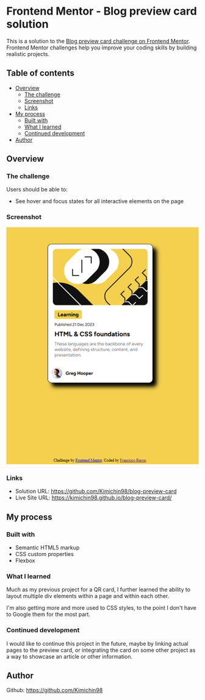 # Frontend Mentor - Blog preview card solution

This is a solution to the [Blog preview card challenge on Frontend Mentor](https://www.frontendmentor.io/challenges/blog-preview-card-ckPaj01IcS). Frontend Mentor challenges help you improve your coding skills by building realistic projects. 

## Table of contents

- [Overview](#overview)
  - [The challenge](#the-challenge)
  - [Screenshot](#screenshot)
  - [Links](#links)
- [My process](#my-process)
  - [Built with](#built-with)
  - [What I learned](#what-i-learned)
  - [Continued development](#continued-development)
- [Author](#author)

## Overview

### The challenge

Users should be able to:

- See hover and focus states for all interactive elements on the page

### Screenshot

![](./card-preview.png)


### Links

- Solution URL: https://github.com/Kimichin98/blog-preview-card
- Live Site URL: https://kimichin98.github.io/blog-preview-card/

## My process

### Built with

- Semantic HTML5 markup
- CSS custom properties
- Flexbox

### What I learned

Much as my previous project for a QR card, I further learned the ability to layout multiple div elements within a page and within each other.

I'm also getting more and more used to CSS styles, to the point I don't have to Google them for the most part.

### Continued development

I would like to continue this project in the future, maybe by linking actual pages to the preview card, or integrating the card on some other project as 
a way to showcase an article or other information.

## Author

Github: https://github.com/Kimichin98
